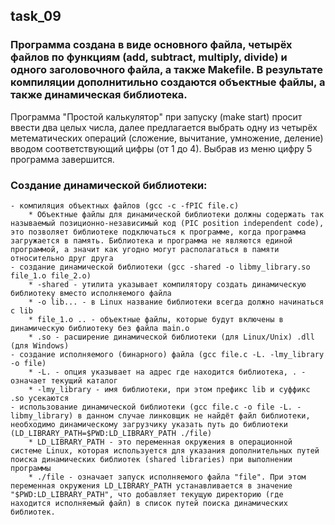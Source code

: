 ## task_09
### Программа создана в виде основного файла, четырёх файлов по функциям (add, subtract, multiply, divide) и одного заголовочного файла, а также Makefile. В результате компиляции дополнитильно создаются объектные файлы, а также динамическая библиотека.

Программа "Простой калькулятор" при запуску (make start) просит ввести два целых числа, далее предлагается выбрать одну из четырёх метематических операций (сложение, вычитание, умножение, деление) вводом соответствующий цифры (от 1 до 4). Выбрав из меню цифру 5 программа завершится.

### Создание динамической библиотеки:
    - компиляция объектных файлов (gcc -c -fPIC file.c)
        * Объектные файлы для динамической библиотеки должны содержать так называемый позиционно-независимый код (PIC position independent code), это позволяет библиотеке подключаться к программе, когда программа загружается в память. Библиотека и программа не являются единой программой, а значит как угодно могут располагаться в памяти относительно друг друга
    - создание динамической библиотеки (gcc -shared -o libmy_library.so file_1.o file_2.o)
        * -shared - утилита указывает компилятору создать динамическую библиотеку вместо исполняемого файла
        * -o lib... - в Linux название библиотеки всегда должно начинаться с lib
        * file_1.o .. - объектные файлы, которые будут включены в динамическую библиотеку без файла main.o
        * .so - расширение динамической библиотеки (для Linux/Unix) .dll (для Windows)
    - создание исполняемого (бинарного) файла (gcc file.c -L. -lmy_library -o file)
        * -L. - опция указывает на адрес где находится библиотека, . - означает текущий каталог 
        * -lmy_library - имя библиотеки, при этом префикс lib и суффикс .so усекаются
    - использование динамической библиотеки (gcc file.c -o file -L. -libmy_library) в данном случае линковщик не найдёт файл библиотеки, необходимо динамическому загрузчику указать путь до библиотеки (LD_LIBRARY_PATH=$PWD:LD_LIBRARY_PATH ./file)
        * LD_LIBRARY_PATH - это переменная окружения в операционной системе Linux, которая используется для указания дополнительных путей поиска динамических библиотек (shared libraries) при выполнении программы
        * ./file - означает запуск исполняемого файла "file". При этом переменная окружения LD_LIBRARY_PATH устанавливается в значение "$PWD:LD_LIBRARY_PATH", что добавляет текущую директорию (где находится исполняемый файл) в список путей поиска динамических библиотек.
